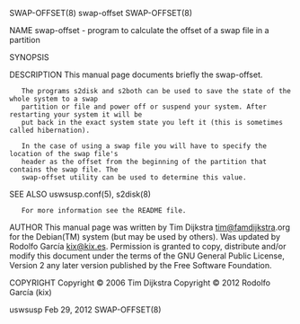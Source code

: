 SWAP-OFFSET(8)                                swap-offset                               SWAP-OFFSET(8)

NAME
       swap-offset - program to calculate the offset of a swap file in a partition

SYNOPSIS

DESCRIPTION
       This manual page documents briefly the swap-offset.

       The programs s2disk and s2both can be used to save the state of the whole system to a swap
       partition or file and power off or suspend your system. After restarting your system it will be
       put back in the exact system state you left it (this is sometimes called hibernation).

       In the case of using a swap file you will have to specify the location of the swap file's
       header as the offset from the beginning of the partition that contains the swap file. The
       swap-offset utility can be used to determine this value.

SEE ALSO
       uswsusp.conf(5), s2disk(8)

       For more information see the README file.

AUTHOR
       This manual page was written by Tim Dijkstra <tim@famdijkstra>.org for the Debian(TM) system
       (but may be used by others). Was updated by Rodolfo García <kix@kix.es>. Permission is granted
       to copy, distribute and/or modify this document under the terms of the GNU General Public
       License, Version 2 any later version published by the Free Software Foundation.

COPYRIGHT
       Copyright © 2006 Tim Dijkstra Copyright © 2012 Rodolfo García (kix)

uswsusp                                      Feb 29, 2012                               SWAP-OFFSET(8)

